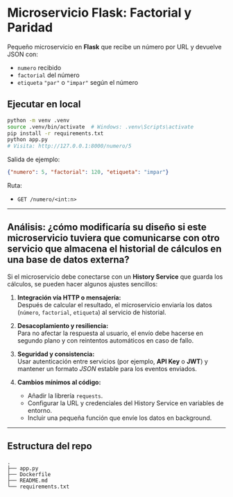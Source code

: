 # Microservicio Flask: Factorial y Paridad

Pequeño microservicio en **Flask** que recibe un número por URL y devuelve JSON con:
- `numero` recibido
- `factorial` del número
- `etiqueta` `"par"` o `"impar"` según el número

## Ejecutar en local

```bash
python -m venv .venv
source .venv/bin/activate  # Windows: .venv\Scripts\activate
pip install -r requirements.txt
python app.py
# Visita: http://127.0.0.1:8000/numero/5
```

Salida de ejemplo:

```json
{"numero": 5, "factorial": 120, "etiqueta": "impar"}
```

Ruta:
- `GET /numero/<int:n>`

---

##  Análisis: ¿cómo modificaría su diseño si este microservicio tuviera que comunicarse con otro servicio que almacena el historial de cálculos en una base de datos externa?

Si el microservicio debe conectarse con un **History Service** que guarda los cálculos, se pueden hacer algunos ajustes sencillos:

1. **Integración vía HTTP o mensajería:**  
   Después de calcular el resultado, el microservicio enviaría los datos (`número`, `factorial`, `etiqueta`) al servicio de historial.

2. **Desacoplamiento y resiliencia:**  
   Para no afectar la respuesta al usuario, el envío debe hacerse en segundo plano y con reintentos automáticos en caso de fallo.

3. **Seguridad y consistencia:**  
   Usar autenticación entre servicios (por ejemplo, **API Key** o **JWT**) y mantener un formato *JSON* estable para los eventos enviados.

4. **Cambios mínimos al código:**  
   - Añadir la librería `requests`.  
   - Configurar la URL y credenciales del History Service en variables de entorno.  
   - Incluir una pequeña función que envíe los datos en background.  


---

## Estructura del repo

```
.
├── app.py
├── Dockerfile
├── README.md
└── requirements.txt
```

